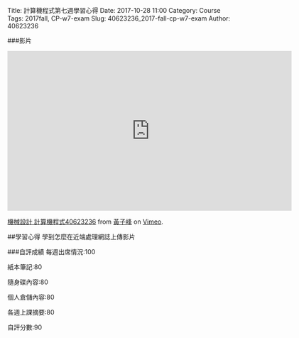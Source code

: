 Title: 計算機程式第七週學習心得
Date: 2017-10-28 11:00
Category: Course
Tags: 2017fall, CP-w7-exam
Slug: 40623236_2017-fall-cp-w7-exam
Author: 40623236


<!-- PELICAN_END_SUMMARY -->
###影片
<iframe src="https://player.vimeo.com/video/240270863" width="640" height="360" frameborder="0" webkitallowfullscreen mozallowfullscreen allowfullscreen></iframe>
<p><a href="https://vimeo.com/240270863">機械設計 計算機程式40623236</a> from <a href="https://vimeo.com/user73414354">黃子峰</a> on <a href="https://vimeo.com">Vimeo</a>.</p>

##學習心得
學到怎麼在近端處理網誌上傳影片

###自評成績
每週出席情況:100

紙本筆記:80

隨身碟內容:80

個人倉儲內容:80

各週上課摘要:80

自評分數:90

